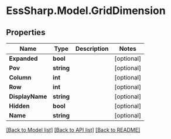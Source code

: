 # EssSharp.Model.GridDimension

## Properties

Name | Type | Description | Notes
------------ | ------------- | ------------- | -------------
**Expanded** | **bool** |  | [optional] 
**Pov** | **string** |  | [optional] 
**Column** | **int** |  | [optional] 
**Row** | **int** |  | [optional] 
**DisplayName** | **string** |  | [optional] 
**Hidden** | **bool** |  | [optional] 
**Name** | **string** |  | [optional] 

[[Back to Model list]](../README.md#documentation-for-models) [[Back to API list]](../README.md#documentation-for-api-endpoints) [[Back to README]](../README.md)

